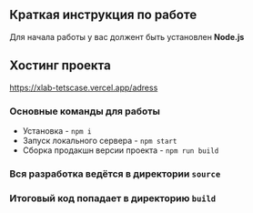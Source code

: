 ## Краткая инструкция по работе
Для начала работы у вас должент быть установлен **Node.js**

## Хостинг проекта
https://xlab-tetscase.vercel.app/adress

### Основные команды для работы
- Установка - `npm i`
- Запуск локального сервера - `npm start`
- Сборка продакшн версии проекта - `npm run build`

### Вся разработка ведётся в директории `source`
### Итоговый код попадает в директорию `build`
